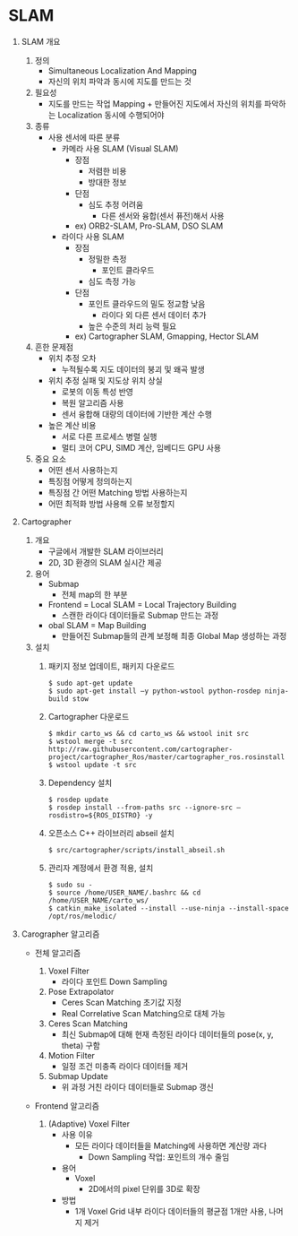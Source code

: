 # SLAM

1. SLAM 개요
	1. 정의
		- Simultaneous Localization And Mapping
		- 자신의 위치 파악과 동시에 지도를 만드는 것
	2. 필요성
		- 지도를 만드는 작업 Mapping + 만들어진 지도에서 자신의 위치를 파악하는 Localization 동시에 수행되어야
	3. 종류
		- 사용 센서에 따른 분류
			- 카메라 사용 SLAM (Visual SLAM)
				- 장점
					- 저렴한 비용
					- 방대한 정보
				- 단점
					- 심도 추정 어려움
						- 다른 센서와 융합(센서 퓨전)해서 사용
				- ex) ORB2-SLAM, Pro-SLAM, DSO SLAM
			- 라이다 사용 SLAM
				- 장점
					- 정밀한 측정
						- 포인트 클라우드
					- 심도 측정 가능
				- 단점
					- 포인트 클라우드의 밀도 정교함 낮음
						- 라이다 외 다른 센서 데이터 추가
					- 높은 수준의 처리 능력 필요
				- ex) Cartographer SLAM, Gmapping, Hector SLAM
	4. 흔한 문제점
		- 위치 추정 오차
			- 누적될수록 지도 데이터의 붕괴 및 왜곡 발생
		- 위치 추정 실패 및 지도상 위치 상실
			- 로봇의 이동 특성 반영
			- 복원 알고리즘 사용
			- 센서 융합해 대량의 데이터에 기반한 계산 수행
		- 높은 계산 비용
			- 서로 다른 프로세스 병렬 실행
			- 멀티 코어 CPU, SIMD 계산, 임베디드 GPU 사용
	5. 중요 요소
		- 어떤 센서 사용하는지
		- 특징점 어떻게 정의하는지
		- 특징점 간 어떤 Matching 방법 사용하는지
		- 어떤 최적화 방법 사용해 오류 보정할지
	
2. Cartographer
	1. 개요
		- 구글에서 개발한 SLAM 라이브러리
		- 2D, 3D 환경의 SLAM 실시간 제공
	2. 용어
		- Submap
			- 전체 map의 한 부분
		- Frontend = Local SLAM = Local Trajectory Building
			- 스캔한 라이다 데이터들로 Submap 만드는 과정
		- obal SLAM = Map Building
			- 만들어진 Submap들의 관계 보정해 최종 Global Map 생성하는 과정
	3. 설치
		1. 패키지 정보 업데이트, 패키지 다운로드
			```
			$ sudo apt-get update
			$ sudo apt-get install –y python-wstool python-rosdep ninja-build stow
			```
			
		2. Cartographer 다운로드
			```
			$ mkdir carto_ws && cd carto_ws && wstool init src
			$ wstool merge -t src http://raw.githubusercontent.com/cartographer-project/cartographer_Ros/master/cartographer_ros.rosinstall
			$ wstool update -t src
			```
			
		3. Dependency 설치
			```
			$ rosdep update
			$ rosdep install --from-paths src --ignore-src –rosdistro=${ROS_DISTRO} -y
			```
		
		4. 오픈소스 C++ 라이브러리 abseil 설치
			```
			$ src/cartographer/scripts/install_abseil.sh
			```

		5. 관리자 계정에서 환경 적용, 설치
			```
			$ sudo su -
			$ source /home/USER_NAME/.bashrc && cd /home/USER_NAME/carto_ws/
			$ catkin_make_isolated --install --use-ninja --install-space /opt/ros/melodic/
			```

4. Carographer 알고리즘
	- 전체 알고리즘
		1. Voxel Filter
			- 라이다 포인트 Down Sampling
		2. Pose Extrapolator
			- Ceres Scan Matching 초기값 지정
			- Real Correlative Scan Matching으로 대체 가능
		3. Ceres Scan Matching
			- 최신 Submap에 대해 현재 측정된 라이다 데이터들의 pose(x, y, theta) 구함
		4. Motion Filter
			- 일정 조건 미충족 라이다 데이터들 제거
		5. Submap Update
			- 위 과정 거친 라이다 데이터들로 Submap 갱신

	- Frontend 알고리즘
		1. (Adaptive) Voxel Filter
			- 사용 이유
				- 모든 라이다 데이터들을 Matching에 사용하면 계산량 과다
					- Down Sampling 작업: 포인트의 개수 줄임
			- 용어
				- Voxel
					- 2D에서의 pixel 단위를 3D로 확장
			- 방법
				- 1개 Voxel Grid 내부 라이다 데이터들의 평균점 1개만 사용, 나머지 제거



















